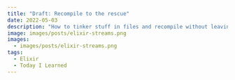 ```yaml
---
title: "Draft: Recompile to the rescue"
date: 2022-05-03
description: "How to tinker stuff in files and recompile without leaving IEx session"
image: images/posts/elixir-streams.png
images:
  - images/posts/elixir-streams.png
tags:
  - Elixir
  - Today I Learned
---
```

